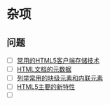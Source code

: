 # 杂项

## 问题

- [ ] [常用的HTML5客户端存储技术]()
- [ ] [HTML文档的元数据]()
- [ ] [列举常用的块级元素和内联元素]()
- [ ] [HTML5主要的新特性]()
- [ ] []()

